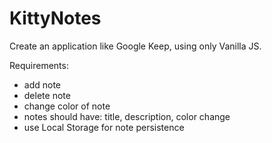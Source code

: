 # KittyNotes

Create an application like Google Keep, using only Vanilla JS.

Requirements:
- add note
- delete note
- change color of note
- notes should have: title, description, color change
- use Local Storage for note persistence
